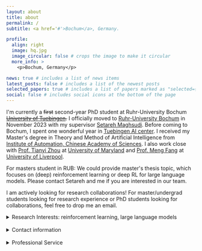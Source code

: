 ```yaml
---
layout: about
title: about
permalink: /
subtitle: <a href='#'>Bochum</a>, Germany.

profile:
  align: right
  image: hq.jpg
  image_circular: false # crops the image to make it circular
  more_info: >
    <p>Bochum, Germany</p>

news: true # includes a list of news items
latest_posts: false # includes a list of the newest posts
selected_papers: true # includes a list of papers marked as "selected={true}"
social: false # includes social icons at the bottom of the page
---
```


 I'm currently a ~~first~~ second-year PhD student at Ruhr-University Bochum ~~[University of Tuebingen](https://uni-tuebingen.de/en/).~~ I officially moved to [Ruhr-University Bochum](https://www.ruhr-uni-bochum.de/en) in November 2023 with my supervisor [Setareh Maghsudi](https://etit.ruhr-uni-bochum.de/en/lts/team/prof-dr-ing-setareh-maghsudi/). Before coming to Bochum, I spent one wonderful year in [Tuebingen AI center](https://tuebingen.ai/people). I received my Master's degree in Theory and Method of Artificial Intelligence from [Institute of Automation, Chinese Academy of Sciences](http://english.ia.cas.cn/). I also work close with [Prof. Tianyi Zhou](https://tianyizhou.github.io/) at [University of Maryland](https://umd.edu/) and [Prof. Meng Fang](https://mengf1.github.io/) at [University of Liverpool](https://www.liverpool.ac.uk/).


For masters student in RUB: We could provide master's thesis topic, which focuses on (deep) reinforcement learning or deep RL for large language models. Please contact Setareh and me if you are interested in our team.

I am actively looking for research collaborations! For master/undergrad students looking for research experience or PhD students looking for collaborations, feel free to drop me an email.

 <details>
<summary>Research Interests: reinforcement learning, large language models</summary>
<br>

I'm broadly interested in reinforcement learning, large language models, and machine learning. Currently, my research aims to i) understand the structural information of deep RL & LLMs and how to leverage it to improve agent performance in the wild (e.g., dealing with biased, noisy, or redundant data, or extrapolating to unseen tasks/environments), ii) develop controllable AI in both training and inference/adaptation; and iii) theory and real-world application of Human-AI alignment. And Yes we are developing these methods for RL and LLMs.  
<br>
Our research is built upon empirical and theoretical analysis of the learning dynamics, utilizing tools from stochastic processes, functional analysis, algebra, optimization, information theory, and large language models. Our goal is to develop efficient, stable, trustworthy agents based on coevolution between humans and agents. 

</details>

<br>
 <details>
<summary>Contact information</summary>


Email: qianghe97 AT gmail DOT com, Qiang DOT He AT ruhr-uni-bochum DOT de. Since I have left Tuebingen, my Tuebingen e-mail is not available. Please contact me via Gmail or Bochum mail. 
<br>
WeChat: pposac 

</details>

<br>





<details>
<summary>Professional Service</summary>
<br>

Reviewer for NeurIPS, DMLR, ICPR

<br>
</details>


<br>